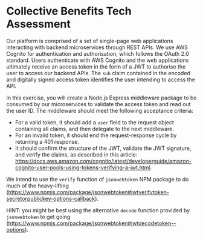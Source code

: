 # Collective Benefits Tech Assessment

Our platform is comprised of a set of single-page web applications interacting with backend microservices through REST APIs.
We use AWS Cognito for authentication and authorisation, which follows the OAuth 2.0 standard.
Users authenticate with AWS Cognito and the web applications ultimately receive an access token in the form of a JWT to authorise the user to access our backend APIs.
The `sub` claim contained in the encoded and digitally signed access token identifies the user intending to access the API.

In this exercise, you will create a Node.js Express middleware package to be consumed by our microservices to validate the access token and read out the user ID.
The middleware should meet the following acceptance criteria:

* For a valid token, it should add a `user` field to the request object containing all claims, and then delegate to the next middleware.
* For an invalid token, it should end the request-response cycle by returning a 401 response.
* It should confirm the structure of the JWT, validate the JWT signature, and verify the claims, as described in this article: https://docs.aws.amazon.com/cognito/latest/developerguide/amazon-cognito-user-pools-using-tokens-verifying-a-jwt.html.

We intend to use the `verify` function of `jsonwebtoken` NPM package to do much of the heavy-lifting (https://www.npmjs.com/package/jsonwebtoken#jwtverifytoken-secretorpublickey-options-callback).

HINT: you might be best using the alternative `decode` function provided by `jsonwebtoken` to get going (https://www.npmjs.com/package/jsonwebtoken#jwtdecodetoken--options).
